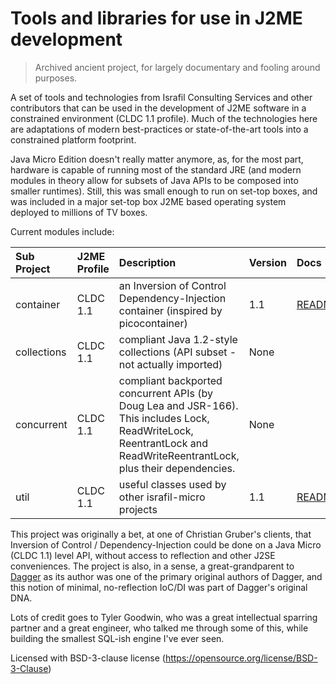 # Tools and libraries for use in J2ME development

> Archived ancient project, for largely documentary and fooling around purposes.

A set of tools and technologies from Israfil Consulting Services and other contributors
that can be used in the development of J2ME software in a constrained environment (CLDC 1.1 profile).
Much of the technologies here are adaptations of modern best-practices or state-of-the-art
tools into a constrained platform footprint.

Java Micro Edition doesn't really matter anymore, as, for the most part, hardware is capable of running most of
the standard JRE (and modern modules in theory allow for subsets of Java APIs to be composed into smaller runtimes).
Still, this was small enough to run on set-top boxes, and was included in a major set-top box J2ME based operating
system deployed to millions of TV boxes.

Current modules include:

| Sub Project | J2ME Profile | Description                                                                                                                                                           | Version | Docs                                        |
|:------------|:-------------|:----------------------------------------------------------------------------------------------------------------------------------------------------------------------|:--------|:--------------------------------------------|
| container   | CLDC 1.1     | an Inversion of Control Dependency-Injection container (inspired by picocontainer)                                                                                    | 1.1     | [README](israfil-micro-container/README.md) |
| collections | CLDC 1.1     | compliant Java 1.2-style collections (API subset - not actually imported)                                                                                             | None    |                                             |
| concurrent  | CLDC 1.1     | compliant backported concurrent APIs (by Doug Lea and JSR-166). This includes Lock, ReadWriteLock, ReentrantLock and ReadWriteReentrantLock, plus their dependencies. | None    |                                             |
| util        | CLDC 1.1     | useful classes used by other israfil-micro projects                                                                                                                   | 1.1     | [README](israfil-micro-util/README.md)      |

This project was originally a bet, at one of Christian Gruber's clients, that Inversion of Control /
Dependency-Injection could be done on a Java Micro (CLDC 1.1) level API, without access to reflection and other J2SE
conveniences. The project is also, in a sense, a great-grandparent to [Dagger](https://dagger.dev) as its author was
one of the primary original authors of Dagger, and this notion of minimal, no-reflection IoC/DI was part of Dagger's
original DNA.

Lots of credit goes to Tyler Goodwin, who was a great intellectual sparring partner and a great engineer, who
talked me through some of this, while building the smallest SQL-ish engine I've ever seen.

Licensed with BSD-3-clause license (https://opensource.org/license/BSD-3-Clause)
